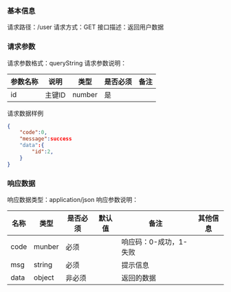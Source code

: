 ### 基本信息

请求路径：/user
请求方式：GET
接口描述：返回用户数据

### 请求参数

请求参数格式：queryString
请求参数说明：

| 参数名称 | 说明   | 类型     | 是否必须 | 备注  |
| ---- | ---- | ------ | ---- | --- |
| id   | 主键ID | number | 是    |     |
请求数据样例

~~~json
{
	"code":0,
	"message":success
	"data":{
		"id":2,
	}
}
~~~

### 响应数据

响应数据类型：application/json
响应参数说明：

| 名称   | 类型     | 是否必须 | 默认值 | 备注            | 其他信息 |
| ---- | ------ | ---- | --- | ------------- | ---- |
| code | munber | 必须   |     | 响应码：0-成功，1-失败 |      |
| msg  | string | 必须   |     | 提示信息          |      |
| data | object | 非必须  |     | 返回的数据         |      |
